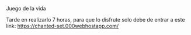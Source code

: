 Juego de la vida

Tarde en realizarlo 7 horas, para que lo disfrute solo debe de entrar a este link:
https://chanted-set.000webhostapp.com/
